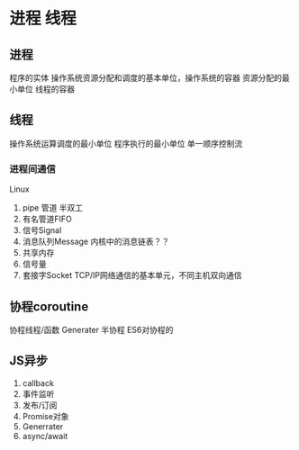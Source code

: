 # 进程 线程

## 进程

程序的实体
操作系统资源分配和调度的基本单位，操作系统的容器
资源分配的最小单位
线程的容器

## 线程

操作系统运算调度的最小单位
程序执行的最小单位
单一顺序控制流

### 进程间通信

Linux

1. pipe 管道 半双工
2. 有名管道FIFO
3. 信号Signal
4. 消息队列Message 内核中的消息链表？？
5. 共享内存
6. 信号量
7. 套接字Socket TCP/IP网络通信的基本单元，不同主机双向通信

## 协程coroutine

协程线程/函数
Generater 半协程
ES6对协程的

## JS异步

1. callback
2. 事件监听
3. 发布/订阅
4. Promise对象
5. Generrater
6. async/await
